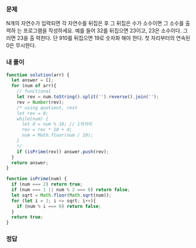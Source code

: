 ### 문제
N개의 자연수가 입력되면 각 자연수를 뒤집은 후 그 뒤집은 수가 소수이면 그 소수를 출력하 는 프로그램을 작성하세요. 예를 들어 32를 뒤집으면 23이고, 23은 소수이다. 그러면 23을 출 력한다. 단 910를 뒤집으면 19로 숫자화 해야 한다. 첫 자리부터의 연속된 0은 무시한다.

### 내 풀이
```js
function solution(arr) {
  let answer = [];
  for (num of arr){
    // functional
    let rev = num.toString().split('').reverse().join('');
    rev = Number(rev);
    /* using quotient, rest
    let rev = 0;
    while(num) {
      let d = num % 10; // 1의자리
      rev = rev * 10 + d;
      num = Math.floor(num / 10);
    }
    */
    if (isPrime(rev)) answer.push(rev);
  }
  return answer;
}

function isPrime(num) {
  if (num === 2) return true;
  if (num === 1 || num % 2 === 0) return false;
  let sqrt = Math.floor(Math.sqrt(num));
  for (let i = 3; i <= sqrt; i++){
    if (num % i === 0) return false;
  }
  return true;
}
```

### 정답
```js

```
